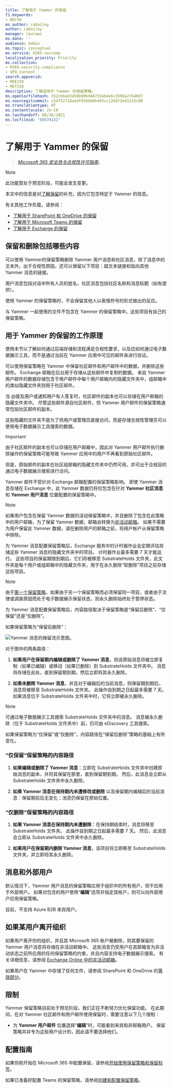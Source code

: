 ```yaml
---
title: 了解用于 Yammer 的保留
f1.keywords:
- NOCSH
ms.author: cabailey
author: cabailey
manager: laurawi
ms.date: ''
audience: Admin
ms.topic: conceptual
ms.service: O365-seccomp
localization_priority: Priority
ms.collection:
- M365-security-compliance
- SPO_Content
search.appverid:
- MOE150
- MET150
description: 了解适用于 Yammer 的保留策略。
ms.openlocfilehash: 352c66ad34508d06d4673dab4ebc2b98a27649d7
ms.sourcegitcommit: c2d752718aedf958db6b403cc12b972ed1215c00
ms.translationtype: HT
ms.contentlocale: zh-CN
ms.lasthandoff: 08/26/2021
ms.locfileid: "58574131"
---
```

# <a name="learn-about-retention-for-yammer"></a>了解用于 Yammer 的保留

>*[Microsoft 365 安全性与合规性许可指南](/office365/servicedescriptions/microsoft-365-service-descriptions/microsoft-365-tenantlevel-services-licensing-guidance/microsoft-365-security-compliance-licensing-guidance)。*

> [!NOTE]
> 此功能暂处于预览阶段，可能会发生变更。

本文中的信息是对[了解保留](retention.md)的补充，因为它包含特定于 Yammer 的信息。

有关其他工作负载，请参阅：

- [了解用于 SharePoint 和 OneDrive 的保留](retention-policies-sharepoint.md)
- [了解用于 Microsoft Teams 的保留](retention-policies-teams.md)
- [了解用于 Exchange 的保留](retention-policies-exchange.md)

## <a name="whats-included-for-retention-and-deletion"></a>保留和删除包括哪些内容

可以使用 Yammer的保留策略删除 Yammer 用户消息和社区消息，除了消息中的文本外，出于合规性原因，还可以保留以下项目：超文本链接和指向其他 Yammer 消息的链接。

用户消息包括对话中所有人员的姓名，社区消息包括社区名称和消息标题（如有提供）。

使用 Yammer 的保留策略时，不会保留其他人以表情符号的形式做出的反应。

与 Yammer 一起使用的文件不包含在 Yammer 的保留策略中。这些项目有自己的保留策略。

## <a name="how-retention-works-with-yammer"></a>用于 Yammer 的保留的工作原理

使用本节以了解如何通过后端存储和流程满足合规性要求，以及应如何通过电子数据展示工具，而不是通过当前在 Yammer 应用中可见的邮件来进行验证。

可以使用保留策略在 Yammer 中保留社区邮件和用户邮件中的数据，并删除这些邮件。 Exchange 邮箱在后台用于存储从这些邮件中复制的数据。 来自 Yammer 用户邮件的数据存储包含于用户邮件中每个用户邮箱内的隐藏文件夹中，组邮箱中的类似隐藏文件夹则用于社区邮件。

当 @提及用户或通知用户有人答复时，社区邮件的副本也可以存储在用户邮箱的隐藏文件夹中。 尽管这些邮件源自社区邮件，但 Yammer 用户邮件的保留策略通常包括社区邮件的副本。

这些隐藏的文件夹不是为了供用户或管理员直接访问，而是存储合规性管理员可以使用电子数据展示工具搜索的数据。

> [!IMPORTANT]
> 由于社区邮件的副本也可以存储在用户邮箱中，因此对 Yammer 用户邮件执行删除操作的保留策略可能导致 Yammer 应用中的用户不再看到原始社区邮件。
> 
> 但是，原始邮件的副本在社区组邮箱的隐藏文件夹中仍然可用，并可出于合规目的通过电子数据展示搜索进行访问。

Yammer 邮件不受针对 Exchange 邮箱配置的保留策略影响。 即使 Yammer 消息存储在 Exchange 中，此 Yammer 数据仍将仅包含在针对 **Yammer 社区消息** 和 **Yammer 用户消息** 位置配置的保留策略中。

> [!NOTE]
> 如果用户包含在保留 Yammer 数据的活动保留策略中，并且删除了包含在此策略中的用户邮箱，为了保留 Yammer 数据，邮箱会转换为[非活动邮箱](inactive-mailboxes-in-office-365.md)。 如果不需要为用户保留此 Yammer 数据，请在删除用户的邮箱之前，将用户帐户从保留策略中排除。

为 Yammer 消息配置保留策略后，Exchange 服务中的计时器作业会定期评估存储这些 Yammer 消息的隐藏文件夹中的项目。 计时器作业最多需要 7 天才能运行。 这些项目的保留期限到期后，它们将被移至 SubstrateHolds 文件夹，此文件夹是每个用户或组邮箱中的隐藏文件夹，用于在永久删除“软删除”项目之前存储这些项目。

> [!NOTE]
> 由于[第一个保留策略](retention.md#the-principles-of-retention-or-what-takes-precedence)，如果由于另一个保留策略而必须保留同一项目，或者由于法律或调查原因而处于电子数据展示保留状态，则永久删除始终处于暂停状态。

为 Yammer 消息配置保留策略后，内容路径取决于保留策略是“保留后删除”、“仅保留”还是“仅删除”。

如果保留策略为“保留后删除”：

![Yammer 消息的保留流示意图。](../media/yammerretentionlifecycle.png)

对于图中的两条路径：

1. **如果用户在保留期内编辑或删除了 Yammer 消息**，则该原始消息将被立即复制（如果已编辑）或移动（如果已删除）到 SubstrateHolds 文件夹中。 消息将存储在此处，直到保留期到期，然后立即将其永久删除。

2. **如果未删除 Yammer 消息**，并且对于编辑后的当前消息，则保留期到期后，消息将被移至 SubstrateHolds 文件夹。 此操作自到期之日起最多需要 7 天。 如果消息位于 SubstrateHolds 文件夹中时，它将立即被永久删除。 

> [!NOTE]
> 可通过电子数据展示工具搜索 SubstrateHolds 文件夹中的消息。 消息被永久删除（位于 SubstrateHolds 文件夹中）前，仍可由 eDiscovery 工具搜索。

如果保留策略为“仅保留”或“仅删除”，内容路径在“保留后删除”策略的基础上有所变化。

### <a name="content-paths-for-retain-only-retention-policy"></a>“仅保留”保留策略的内容路径

1. **如果编辑或删除了 Yammer 消息**：立即在 SubstrateHolds 文件夹中创建原始消息的副本，并将其保留在那里，直到保留期到期。 然后，此消息会立即从 SubstrateHolds 文件夹中永久删除。

2. **如果 Yammer 消息在保持期内未遭修改或删除** 以及保留期内编辑后的当前消息：保留期前后无变化；消息仍保留在原始位置。

### <a name="content-paths-for-delete-only-retention-policy"></a>“仅删除”保留策略的内容路径

1. **如果 Yammer 消息在保持期内未遭删除**：在保持期结束时，消息将移至 SubstrateHolds 文件夹。 此操作自到期之日起最多需要 7 天。 然后，此消息会立即从 SubstrateHolds 文件夹中永久删除。

2. **如果用户在保留期内删除 Yammer 消息**，该项目将立即移至 SubstrateHolds 文件夹，并立即将其永久删除。


## <a name="messages-and-external-users"></a>消息和外部用户

默认情况下，Yammer 用户消息的保留策略应用于组织中的所有用户，但不应用于外部用户。 如果对包含的用户使用“**编辑**”选项并指定其帐户，则可以向外部用户应用保留策略。

目前，不支持 Azure B2B 来宾用户。

## <a name="when-a-user-leaves-the-organization"></a>如果某用户离开组织 

如果用户离开你的组织，并且其 Microsoft 365 帐户被删除，则其要保留的 Yammer 用户消息将存储在非活动邮箱中。 这些消息仍受用户在其邮箱变为非活动状态之前所应用的任何保留策略的约束，并且内容支持电子数据展示搜索。 有关详细信息，请参阅 [Exchange Online 中的非活动邮箱](inactive-mailboxes-in-office-365.md)。 

如果用户在 Yammer 中存储了任何文件，请参阅 SharePoint 和 OneDrive 的[等效部分](retention-policies-sharepoint.md#when-a-user-leaves-the-organization)。

## <a name="limitations"></a>限制

Yammer 保留策略目前处于预览阶段，我们正在不断努力优化保留功能。 在此期间，在对 Yammer 社区邮件和用户邮件使用保留时，需要注意以下几个限制：

- 为 **Yammer 用户邮件** 位置选择“**编辑**”时，可能看到来宾和非邮箱用户。 保留策略并非专为这些用户设计的，因此请不要选择他们。

## <a name="configuration-guidance"></a>配置指南

如果你刚开始在 Microsoft 365 中配置保留，请参阅[开始使用保留策略和保留标签](get-started-with-retention.md)。

如果已准备好配置 Teams 的保留策略，请参阅[创建和配置保留策略](create-retention-policies.md)。
